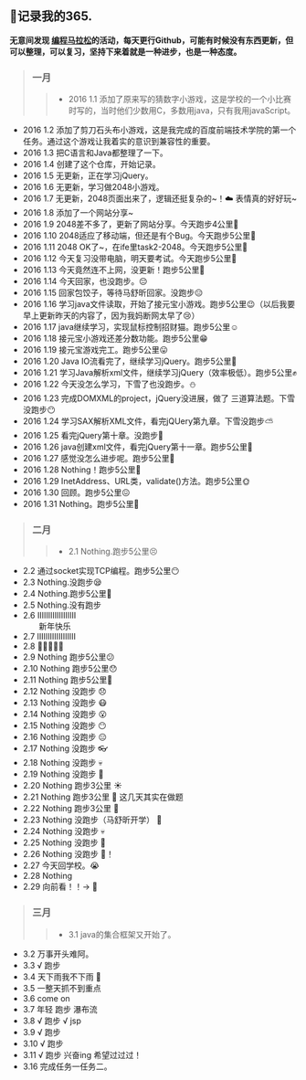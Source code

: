 ## **:footprints:记录我的365.**</br>
**无意间发现 [编程马拉松](https://github.com/geekan/coding_marathon)的活动，每天更行Github，可能有时候没有东西更新，但可以整理，可以复习，坚持下来着就是一种进步，也是一种态度。**
> ### 一月
>> * 2016 1.1 添加了原来写的猜数字小游戏，这是学校的一个小比赛时写的，当时他们少数用C，多数用java，只有我用javaScript。</br>
* 2016 1.2 添加了剪刀石头布小游戏，这是我完成的百度前端技术学院的第一个任务。通过这个游戏让我着实的意识到兼容性的重要。</br>
* 2016 1.3 把C语言和Java都整理了一下。</br>
* 2016 1.4 创建了这个仓库，开始记录。</br>
* 2016 1.5 无更新，正在学习jQuery。</br>
* 2016 1.6 无更新，学习做2048小游戏。</br>
* 2016 1.7 无更新，2048页面出来了，逻辑还挺复杂的~！:cloud: 表情真的好好玩~</br>
* 2016 1.8 添加了一个网站分享~
* 2016 1.9 2048差不多了，更新了网站分享。今天跑步4公里:bear:
* 2016 1.10 2048适应了移动端，但还是有个Bug。今天跑步5公里:runner:
* 2016 1.11 2048 OK了~，在ife里task2-2048。今天跑步5公里:angel:
* 2016 1.12 今天复习没带电脑，明天要考试。今天跑步5公里:clap:
* 2016 1.13 今天竟然连不上网，没更新！跑步5公里:muscle:
* 2016 1.14 今天回家，也没跑步。:pensive:
* 2016 1.15 回家包饺子，等待马舒昕回家。没跑步:expressionless:
* 2016 1.16 学习java文件读取，开始了接元宝小游戏。跑步5公里:wink:（以后我要早上更新昨天的内容了，因为我妈断网太早了:cry:）
* 2016 1.17 java继续学习，实现鼠标控制招财猫。跑步5公里:relaxed:
* 2016 1.18 接元宝小游戏还差分数功能。跑步5公里:grin:
* 2016 1.19 接元宝游戏完工。跑步5公里:stuck_out_tongue:
* 2016 1.20 Java IO流看完了，继续学习jQuery。跑步5公里:leaves:
* 2016 1.21 学习Java解析xml文件，继续学习jQuery（效率极低）。跑步5公里:fist:
* 2016 1.22 今天没怎么学习，下雪了也没跑步。:snowman:
* 2016 1.23 完成DOMXML的project，jQuery没进展，做了 三道算法题。下雪没跑步:no_mouth:
* 2016 1.24 学习SAX解析XML文件，看完jQUery第九章。下雪没跑步:partly_sunny:
* 2016 1.25 看完jQuery第十章。没跑步:feet:
* 2016 1.26 java创建xml文件，看完jQuery第十一章。跑步5公里:facepunch:
* 2016 1.27 感觉没怎么进步呢。跑步5公里:pig_nose:
* 2016 1.28 Nothing！跑步5公里:girl:
* 2016 1.29 InetAddress、URL类，validate()方法。跑步5公里:sun_with_face:
* 2016 1.30 回顾。跑步5公里:confounded:
* 2016 1.31 Nothing。跑步5公里:cherries:

> ### 二月
>> * 2.1 Nothing.跑步5公里:persevere:
* 2.2 通过socket实现TCP编程。跑步5公里:no_mouth:
* 2.3 Nothing.没跑步:sleepy:
* 2.4 Nothing.跑步5公里:see_no_evil:
* 2.5 Nothing.没有跑步
* 2.6 IIIIIIIIIIIIIIIIII<br>
     &nbsp;&nbsp;&nbsp; &nbsp;&nbsp;&nbsp;新年快乐 &nbsp;&nbsp;&nbsp;<br>
* 2.7 IIIIIIIIIIIIIIIIII
* 2.8 :monkey::speak_no_evil::hear_no_evil::see_no_evil::monkey_face:
* 2.9 Nothing 跑步5公里:confused:
* 2.10 Nothing 跑步5公里:hushed:
* 2.11 Nothing 跑步5公里:muscle:
* 2.12 Nothing 没跑步 :disappointed:
* 2.13 Nothing 没跑步 :mask:
* 2.14 Nothing 没跑步 :open_mouth:
* 2.15 Nothing 没跑步 :no_mouth:
* 2.16 Nothing 没跑步 :expressionless:
* 2.17 Nothing 没跑步 :eyeglasses:
* 2.18 Nothing 没跑步 :skull:  
* 2.19 Nothing 没跑步 :muscle:
* 2.20 Nothing 跑步3公里 :sunny:
* 2.21 Nothing 跑步3公里 :banana: 这几天其实在做题
* 2.22 Nothing 跑步3公里 :panda_face:
* 2.23 Nothing 没跑步（马舒昕开学） :closed_book:
* 2.24 Nothing 没跑步 :skull:
* 2.25 Nothing 没跑步 :dog:
* 2.26 Nothing 没跑步 :dog:！
* 2.27 今天回学校。:sob:
* 2.28 Nothing
* 2.29 向前看！！→ :raised_hands:

> ### 三月
>> * 3.1 java的集合框架又开始了。
* 3.2 万事开头难阿。
* 3.3 √ 跑步
* 3.4 天下雨我不下雨 :closed_umbrella:
* 3.5 一整天抓不到重点
* 3.6 come on
* 3.7 年轻 跑步 瀑布流
* 3.8 √ 跑步 √ jsp
* 3.9 √ 跑步
* 3.10 √ 跑步
* 3.11 √ 跑步 兴奋ing 希望过过过！
* 3.16 完成任务一任务二。
